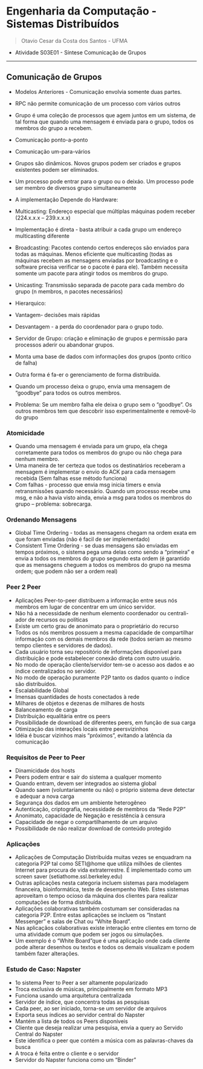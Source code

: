 # Engenharia da Computação - Sistemas Distribuídos
> Otavio Cesar da Costa dos Santos - UFMA

- Atividade S03E01 - Síntese Comunicação de Grupos

---
## Comunicação de Grupos

- Modelos Anteriores - Comunicação envolvia somente duas partes.
- RPC não permite comunicação de um processo com vários outros
- Grupo é uma coleção de processos que agem juntos em um sistema, de tal forma que quando uma mensagem é enviada para o grupo, todos os membros do grupo a recebem.
- Comunicação ponto-a-ponto
- Comunicação um-para-vários
- Grupos são dinâmicos. Novos grupos podem ser criados e grupos existentes podem ser eliminados. 
- Um processo pode entrar para o grupo ou o deixáo. Um processo pode ser membro de diversos grupo simultaneamente
- A implementação Depende do Hardware:
- Multicasting: Endereço especial que múltiplas máquinas podem receber (224.x.x.x – 239.x.x.x)
- Implementação é direta - basta atribuir a cada grupo um endereço multicasting diferente

- Broadcasting: Pacotes contendo certos endereços são enviados para todas as máquinas. Menos eficiente que multicasting (todas as máquinas recebem as mensagens enviadas por broadcasting e o software precisa verificar se o pacote é para ele). Também necessita somente um pacote para atingir todos os membros do grupo.
- Unicasting: Transmissão separada de pacote para cada membro do grupo (n membros, n pacotes necessários)
- Hierarquico:
- Vantagem- decisões mais rápidas
- Desvantagem - a perda do coordenador para o grupo todo.
- Servidor de Grupo: criação e eliminação de grupos e permissão para processos aderir ou abandonar grupos.
- Monta uma base de dados com informações dos grupos (ponto crítico de falha)
- Outra forma é fa-er o gerenciamento de forma distribuída.
- Quando um processo deixa o grupo, envia uma mensagem de “goodbye” para todos os outros membros.
- Problema: Se um membro falha ele deixa o grupo sem o “goodbye”. Os outros membros tem que descobrir isso experimentalmente e removê-lo do grupo

### Atomicidade

- Quando uma mensagem é enviada para um grupo, ela chega corretamente para todos os membros do grupo ou não chega para nenhum membro.
- Uma maneira de ter certeza que todos os destinatários receberam a mensagem é implementar o envio do ACK para cada mensagem recebida (Sem falhas esse método funciona)
- Com falhas - processo que envia msg inicia timers e envia retransmissões quando necessário. Quando um processo recebe uma msg, e não a havia visto ainda, envia a msg para todos os membros do grupo – problema: sobrecarga.

### Ordenando Mensagens

- Global Time Ordering - todas as mensagens chegam na ordem exata em que foram enviadas (não é facil de ser implementado)
- Consistent Time Ordering - se duas mensagens são enviadas em tempos próximos, o sistema pega uma delas como sendo a “primeira” e envia a todos os membros do grupo segundo esta ordem (é garantido que as mensagens cheguem a todos os membros do grupo na mesma ordem; que podem não ser a ordem real)

### Peer 2 Peer

- Aplicações Peer-to-peer distribuem a informação entre seus nós membros em lugar de concentrar em um único servidor.
- Não há a necessidade de nenhum elemento coordenador ou centrali-ador de recursos ou políticas
- Existe um certo grau de anonimato para o proprietário do recurso
- Todos os nós membros possuem a mesma capacidade de compartilhar informação com os demais membros da rede (todos seriam ao mesmo tempo clientes e servidores de dados).
- Cada usuário torna seu repositório de informações disponível para distribuição e pode estabelecer conexão direta com outro usuário.
- No modo de operação cliente/servidor tem-se o acesso aos dados e ao índice centralizados no servidor.
- No modo de operação puramente P2P tanto os dados quanto o índice são distribuídos.
- Escalabilidade Global
- Imensas quantidades de hosts conectados à rede
- Milhares de objetos e dezenas de milhares de hosts
- Balanceamento de carga
- Distribuição equalitária entre os peers
- Possibilidade de download de diferentes peers, em função de sua carga
- Otimização das interações locais entre peersvizinhos
- Idéia é buscar vizinhos mais “próximos”, evitando a
latência da comunicação

### Requisitos de Peer to Peer

- Dinamicidade dos hosts
- Peers podem entrar e sair do sistema a qualquer momento
- Quando entram, devem ser integrados ao sistema global
- Quando saem (voluntariamente ou não) o próprio sistema deve detectar e adequar a nova carga
- Segurança dos dados em um ambiente heterogêneo
- Autenticação, criptografia, necessidade de membros da “Rede P2P”
- Anonimato, capacidade de Negação e resistência à censura
- Capacidade de negar o compartilhamento de um arquivo
- Possibilidade de não realizar download de conteúdo protegido

### Aplicações

- Aplicações de Computação Distribuída muitas vezes se enquadram na categoria P2P tal como SETI@home que utiliza milhões de clientes Internet para procura de vida extraterrestre. É implementado como um screen saver (setiathome.ssl.berkeley.edu)
- Outras aplicações nesta categoria incluem sistemas para modelagem financeira, bioinformática, teste de desempenho Web. Estes sistemas aproveitam o tempo ocioso da máquina dos clientes para realizar computações de forma distribuída.
- Aplicações colaborativas também costumam ser consideradas na categoria P2P. Entre estas aplicações se incluem os “Instant Messenger” e salas de Chat ou “White Board”.
- Nas aplicaçãos colaborativas existe interação entre clientes em torno de uma atividade comum que podem ser jogos ou simulações.
- Um exemplo é o “White Board”que é uma aplicação onde cada cliente pode alterar desenhos ou textos e todos os demais visualizam e podem também fazer alterações.

### Estudo de Caso: Napster

- 1o sistema Peer to Peer a ser altamente popularizado
- Troca exclusiva de músicas, principalmente em formato MP3
- Funciona usando uma arquitetura centralizada
- Servidor de índice, que concentra todas as pesquisas
- Cada peer, ao ser iniciado, torna-se um servidor de arquivos
- Exporta seus índices ao servidor central do Napster
- Mantém a lista de todos os Peers disponíveis
- Cliente que deseja realizar uma pesquisa, envia a query ao Servido Central do Napster
- Este identifica o peer que contém a música com as palavras-chaves da busca
- A troca é feita entre o cliente e o servidor
- Servidor do Napster funciona como um “Binder”

